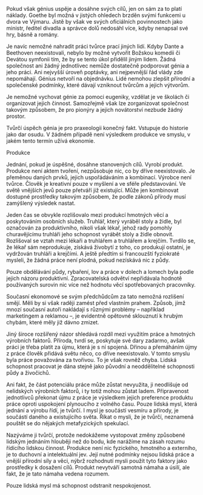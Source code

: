 Pokud však génius uspěje a dosáhne svých cílů, jen on sám za to platí náklady. Goethe byl možná v jistých ohledech brzděn svými funkcemi u dvora ve Výmaru. Jistě by však ve svých oficiálních povinnostech jako ministr, ředitel divadla a správce dolů nedosáhl více, kdyby nenapsal své hry, básně a romány.

Je navíc nemožné nahradit práci tvůrce prací jiných lidí. Kdyby Dante a Beethoven neexistovali, nebylo by možné vytvořit Božskou komedii či Devátou symfonii tím, že by se tento úkol přidělil jiným lidem. Žádná společnost ani žádný jednotlivec nemůže dostatečně podporovat génia a jeho práci. Ani nejvyšší úroveň poptávky, ani nejpevnější řád vlády zde nepomáhají. Génius netvoří na objednávku. Lidé nemohou zlepšit přírodní a společenské podmínky, které dávají vzniknout tvůrcům a jejich výtvorům.

Je nemožné vychovat génie za pomoci eugeniky, vzdělat je ve školách či organizovat jejich činnost. Samozřejmě však lze zorganizovat společnost takovým způsobem, že pro pionýry a jejich novátorství nezbude žádný prostor.

Tvůrčí úspěch génia je pro praxeologii konečný fakt. Vstupuje do historie jako dar osudu. V žádném případě není výsledkem produkce ve smyslu, v jakém tento termín užívá ekonomie.

Produkce

Jednání, pokud je úspěšné, dosáhne stanovených cílů. Vyrobí produkt. Produkce není aktem tvoření, nezpůsobuje nic, co by dříve neexistovalo. Je přeměnou daných prvků, jejich uspořádáváním a kombinací. Výrobce není tvůrce. Člověk je kreativní pouze v myšlení a ve sféře představování. Ve světě vnějších jevů pouze přetváří již existující. Může jen kombinovat dostupné prostředky takovým způsobem, že podle zákonů přírody musí zamýšlený výsledek nastat.

Jeden čas se obvykle rozlišovalo mezi produkcí hmotných věcí a poskytováním osobních služeb. Truhlář, který vyráběl stoly a židle, byl označován za produktivního, nikoli však lékař, jehož rady pomohly churavějícímu truhláři jeho schopnost vyrábět stoly a židle obnovit. Rozlišoval se vztah mezi lékaři a truhlářem a truhlářem a krejčím. Tvrdilo se, že lékař sám neprodukuje, získává živobytí z toho, co produkují ostatní, je vydržován truhláři a krejčími. A ještě předtím si francouzští fyziokraté mysleli, že žádná práce není plodná, pokud nezískává nic z půdy.

Pouze obdělávání půdy, rybaření, lov a práce v dolech a lomech byla podle jejich názoru produktivní. Zpracovatelská odvětví nepřidávala hodnotě používaných surovin nic více než hodnotu věcí spotřebovaných pracovníky.

Současní ekonomové se svým předchůdcům za tato nemožná rozlišení smějí. Měli by si však raději zamést před vlastním prahem. Způsob, jímž mnozí současní autoři nakládají s různými problémy – například marketingem a reklamou –, je evidentně opětovné sklouznutí k hrubým chybám, které měly již dávno zmizet.

Jiný široce rozšířený názor shledává rozdíl mezi využitím práce a hmotných výrobních faktorů. Příroda, tvrdí se, poskytuje své dary zadarmo, avšak práci je třeba platit za újmu, která je s ní spojená. Dřinou a přemáháním újmy z práce člověk přidává světu něco, co dříve neexistovalo. V tomto smyslu byla práce považována za tvořivou. To je však rovněž chyba. Lidská schopnost pracovat je dána stejně jako původní a neoddělitelné schopnosti půdy a živočichů.

Ani fakt, že část potenciálu práce může zůstat nevyužita, ji neodlišuje od nelidských výrobních faktorů, i ty totiž mohou zůstat ladem. Připravenost jednotlivců překonat újmu z práce je výsledkem jejich preference produktu práce oproti uspokojení plynoucího z volného času. Pouze lidská mysl, která jednání a výrobu řídí, je tvůrčí. I mysl je součástí vesmíru a přírody, je součástí daného a existujícího světa. Říkat o mysli, že je tvůrčí, neznamená pouštět se do nějakých metafyzických spekulací.

Nazýváme ji tvůrčí, protože nedokážeme vystopovat změny způsobené lidským jednáním hlouběji než do bodu, kde narážíme na zásah rozumu řídícího lidskou činnost. Produkce není nic fyzického, hmotného a externího, je to duchovní a intelektuální jev. Její nutné podmínky nejsou lidská práce a vnější přírodní síly a věci, nýbrž rozhodnutí mysli použít tyto faktory jako prostředky k dosažení cílů. Produkt nevytváří samotná námaha a úsilí, ale fakt, že je tato námaha vedena rozumem.

Pouze lidská mysl má schopnost odstranit nespokojenost.